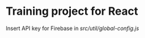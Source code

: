 Training project for React
==========================

Insert API key for Firebase in *src/util/global-config.js*